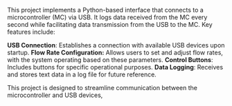 This project implements a Python-based interface that connects to a microcontroller (MC) via USB. It logs data received from the MC every second while facilitating data transmission from the USB to the MC. Key features include:

**USB Connection**: Establishes a connection with available USB devices upon startup.
**Flow Rate Configuration:** Allows users to set and adjust flow rates, with the system operating based on these parameters.
**Control Buttons**: Includes buttons for specific operational purposes.
**Data Logging**: Receives and stores text data in a log file for future reference.

This project is designed to streamline communication between the microcontroller and USB devices,
